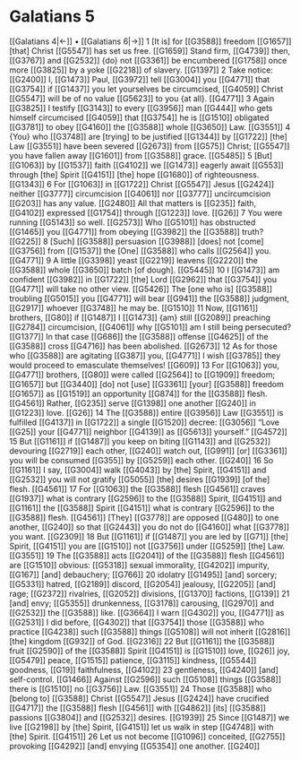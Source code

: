 # Galatians 5
[[Galatians 4|←]] • [[Galatians 6|→]]
1 [It is] for [[G3588]] freedom [[G1657]] [that] Christ [[G5547]] has set us free. [[G1659]] Stand firm, [[G4739]] then, [[G3767]] and [[G2532]] {do} not [[G3361]] be encumbered [[G1758]] once more [[G3825]] by a yoke [[G2218]] of slavery. [[G1397]] 
2 Take notice: [[G2400]] I, [[G1473]] Paul, [[G3972]] tell [[G3004]] you [[G4771]] that [[G3754]] if [[G1437]] you let yourselves be circumcised, [[G4059]] Christ [[G5547]] will be of no value [[G5623]] to you {at all}. [[G4771]] 
3 Again [[G3825]] I testify [[G3143]] to every [[G3956]] man [[G444]] who gets himself circumcised [[G4059]] that [[G3754]] he is [[G1510]] obligated [[G3781]] to obey [[G4160]] the [[G3588]] whole [[G3650]] Law. [[G3551]] 
4 {You} who [[G3748]] are [trying] to be justified [[G1344]] by [[G1722]] [the] Law [[G3551]] have been severed [[G2673]] from [[G575]] Christ; [[G5547]] you have fallen away [[G1601]] from [[G3588]] grace. [[G5485]] 
5 [But] [[G1063]] by [[G1537]] faith [[G4102]] we [[G1473]] eagerly await [[G553]] through [the] Spirit [[G4151]] [the] hope [[G1680]] of righteousness. [[G1343]] 
6 For [[G1063]] in [[G1722]] Christ [[G5547]] Jesus [[G2424]] neither [[G3777]] circumcision [[G4061]] nor [[G3777]] uncircumcision [[G203]] has any value. [[G2480]] All that matters is [[G235]] faith, [[G4102]] expressed [[G1754]] through [[G1223]] love. [[G26]] 
7 You were running [[G5143]] so well. [[G2573]] Who [[G5101]] has obstructed [[G1465]] you [[G4771]] from obeying [[G3982]] the [[G3588]] truth? [[G225]] 
8 [Such] [[G3588]] persuasion [[G3988]] [does] not [come] [[G3756]] from [[G1537]] the [One] [[G3588]] who calls [[G2564]] you. [[G4771]] 
9 A little [[G3398]] yeast [[G2219]] leavens [[G2220]] the [[G3588]] whole [[G3650]] batch [of dough]. [[G5445]] 
10 I [[G1473]] am confident [[G3982]] in [[G1722]] [the] Lord [[G2962]] that [[G3754]] you [[G4771]] will take no other view. [[G5426]] The [one who is] [[G3588]] troubling [[G5015]] you [[G4771]] will bear [[G941]] the [[G3588]] judgment, [[G2917]] whoever [[G3748]] he may be. [[G1510]] 
11 Now, [[G1161]] brothers, [[G80]] if [[G1487]] I [[G1473]] {am} still [[G2089]] preaching [[G2784]] circumcision, [[G4061]] why [[G5101]] am I still being persecuted? [[G1377]] In that case [[G686]] the [[G3588]] offense [[G4625]] of the [[G3588]] cross [[G4716]] has been abolished. [[G2673]] 
12 As for those who [[G3588]] are agitating [[G387]] you, [[G4771]] I wish [[G3785]] they would proceed to emasculate themselves! [[G609]] 
13 For [[G1063]] you, [[G4771]] brothers, [[G80]] were called [[G2564]] to [[G1909]] freedom; [[G1657]] but [[G3440]] [do] not [use] [[G3361]] [your] [[G3588]] freedom [[G1657]] as [[G1519]] an opportunity [[G874]] for the [[G3588]] flesh. [[G4561]] Rather, [[G235]] serve [[G1398]] one another [[G240]] in [[G1223]] love. [[G26]] 
14 The [[G3588]] entire [[G3956]] Law [[G3551]] is fulfilled [[G4137]] in [[G1722]] a single [[G1520]] decree: [[G3056]] “Love [[G25]] your [[G4771]] neighbor [[G4139]] as [[G5613]] yourself.” [[G4572]] 
15 But [[G1161]] if [[G1487]] you keep on biting [[G1143]] and [[G2532]] devouring [[G2719]] each other, [[G240]] watch out, [[G991]] [or] [[G3361]] you will be consumed [[G355]] by [[G5259]] each other. [[G240]] 
16 So [[G1161]] I say, [[G3004]] walk [[G4043]] by [the] Spirit, [[G4151]] and [[G2532]] you will not gratify [[G5055]] [the] desires [[G1939]] [of the] flesh. [[G4561]] 
17 For [[G1063]] the [[G3588]] flesh [[G4561]] craves [[G1937]] what is contrary [[G2596]] to the [[G3588]] Spirit, [[G4151]] and [[G1161]] the [[G3588]] Spirit [[G4151]] what is contrary [[G2596]] to the [[G3588]] flesh. [[G4561]] [They] [[G3778]] are opposed [[G480]] to one another, [[G240]] so that [[G2443]] you do not do [[G4160]] what [[G3778]] you want. [[G2309]] 
18 But [[G1161]] if [[G1487]] you are led by [[G71]] [the] Spirit, [[G4151]] you are [[G1510]] not [[G3756]] under [[G5259]] [the] Law. [[G3551]] 
19 The [[G3588]] acts [[G2041]] of the [[G3588]] flesh [[G4561]] are [[G1510]] obvious: [[G5318]] sexual immorality, [[G4202]] impurity, [[G167]] [and] debauchery; [[G766]] 
20 idolatry [[G1495]] [and] sorcery; [[G5331]] hatred, [[G2189]] discord, [[G2054]] jealousy, [[G2205]] [and] rage; [[G2372]] rivalries, [[G2052]] divisions, [[G1370]] factions, [[G139]] 
21 [and] envy; [[G5355]] drunkenness, [[G3178]] carousing, [[G2970]] and [[G2532]] the [[G3588]] like. [[G3664]] I warn [[G4302]] you, [[G4771]] as [[G2531]] I did before, [[G4302]] that [[G3754]] those [[G3588]] who practice [[G4238]] such [[G3588]] things [[G5108]] will not inherit [[G2816]] [the] kingdom [[G932]] of God. [[G2316]] 
22 But [[G1161]] the [[G3588]] fruit [[G2590]] of the [[G3588]] Spirit [[G4151]] is [[G1510]] love, [[G26]] joy, [[G5479]] peace, [[G1515]] patience, [[G3115]] kindness, [[G5544]] goodness, [[G19]] faithfulness, [[G4102]] 
23 gentleness, [[G4240]] [and] self-control. [[G1466]] Against [[G2596]] such [[G5108]] things [[G3588]] there is [[G1510]] no [[G3756]] Law. [[G3551]] 
24 Those [[G3588]] who [belong to] [[G3588]] Christ [[G5547]] Jesus [[G2424]] have crucified [[G4717]] the [[G3588]] flesh [[G4561]] with [[G4862]] [its] [[G3588]] passions [[G3804]] and [[G2532]] desires. [[G1939]] 
25 Since [[G1487]] we live [[G2198]] by [the] Spirit, [[G4151]] let us walk in step [[G4748]] with [the] Spirit. [[G4151]] 
26 Let us not become [[G1096]] conceited, [[G2755]] provoking [[G4292]] [and] envying [[G5354]] one another. [[G240]] 
